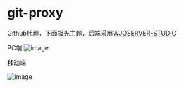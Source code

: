 # git-proxy
Github代理，下面极光主题，后端采用[WJQSERVER-STUDIO](https://github.com/WJQSERVER-STUDIO/ghproxy/)

PC端
![image](https://github.com/user-attachments/assets/b7fa6537-e0b1-4bdf-b620-176010dee1db)


移动端

![image](https://github.com/user-attachments/assets/67b3e843-252f-45f5-9eb1-ec71cd6ed867)
